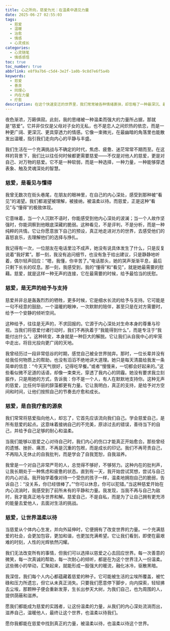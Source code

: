 ```yaml
---
title: 心之所向，慈爱为光：在温柔中遇见力量
date: 2025-06-27 02:55:03
tags:
  - 慈爱
  - 温暖
  - 治愈
  - 情感
  - 心灵成长
categories:
  - 心灵随笔
  - 情感感悟
toc: true
toc_number: true
abbrlink: e8f9a7b6-c5d4-3e2f-1a0b-9c8d7e6f5a4b
keywords:
  - 慈爱
  - 善良
  - 同理心
  - 内在力量
  - 疗愈
description: 在这个快速变迁的世界里，我们常常被各种情绪裹挟，却忽略了一种最深沉、最治愈的力量——慈爱。它不是轰轰烈烈的付出，而是细水长流的懂得与陪伴。本文将带你走进慈爱的世界，感受它如何滋养我们的内心，疗愈过往，并照亮前行的路，让我们在温柔中，遇见真正的力量。
---
```


夜色渐浓，万籁俱寂。此刻，我的思绪被一种温柔而强大的力量所占据，那就是“慈爱”。它并非仅仅是父母对子女的无私，也不是恋人之间炽热的依恋，而是一种更广阔、更深沉、更具穿透力的情感。它像一束微光，在最幽暗的角落里也能散发出温暖，指引我们走向内心的平静与丰盛。

我们生活在一个充满挑战与不确定的时代，焦虑、疲惫、迷茫常常不期而至。在这样的背景下，我们比以往任何时候都更需要慈爱——不仅是对他人的慈爱，更是对自己、对万物的慈爱。它不是一种软弱，而是一种选择，一种力量，一种能够穿透表象、触及灵魂深处的智慧。

### 慈爱，是看见与懂得

我曾无数次在街头巷尾，在朋友的眼神里，在自己的内心深处，感受到那种被“看见”的渴望。我们都渴望被理解，被接纳，被温柔以待。而慈爱，正是这种“看见”与“懂得”的极致体现。

它意味着，当一个人沉默不语时，你能感受到他内心深处的波澜；当一个人故作坚强时，你能洞察到他眼底深藏的脆弱。这种看见，不是评判，不是分析，而是一种纯粹的共情。它让你愿意放下自己的预设，真正地走进对方的世界，去感受他们的喜怒哀乐，去理解他们的选择与挣扎。

我记得有一次，一位朋友在电话里泣不成声，她没有说具体发生了什么，只是反复说着“我好累”。那一刻，我没有追问细节，也没有急于给出建议，只是静静地听着，偶尔轻声回应：“嗯，我懂，你辛苦了。”电话那头，她的哭声渐渐平息，最后只剩下长长的叹息。那一刻，我感受到，我的“懂得”和“看见”，就是她最需要的慰藉。慈爱，就是这样一种无声的连接，它在最需要的时候，给予最恰当的抚慰。

### 慈爱，是无声的给予与支持

慈爱并非总是轰轰烈烈的牺牲，更多时候，它是细水长流的给予与支持。它可能是一句不经意的鼓励，一个温暖的眼神，一次默默的陪伴，甚至只是在对方需要时，给予一个安静的倾听空间。

这种给予，往往是无声的，不求回报的。它源于内心深处对生命本身的尊重与珍视。当我们将慈爱付诸行动时，我们不再执着于“我能得到什么”，而是专注于“我能付出什么”。这种转变，本身就是一种巨大的解脱。它让我们从自我中心的牢笼中走出，将目光投向更广阔的天地。

我曾经历过一段非常低谷的时期，感觉自己被全世界抛弃。那时，一位长辈并没有给我任何物质上的帮助，也没有滔滔不绝地讲大道理。她只是每天清晨给我发一条简单的信息：“今天天气很好，记得吃早餐。”或者“慢慢来，一切都会好起来的。”这些看似微不足道的话语，却像一束束光，穿透了我内心的阴霾。她没有要求我立刻振作，只是用她的方式，告诉我：你不是一个人，有人在默默地支持你。这种无声的慈爱，比任何华丽的辞藻都更有力量。它让我明白，真正的支持，是给予对方空间和时间，让他们按照自己的节奏去疗愈和成长。

### 慈爱，是自我疗愈的源泉

我们常常将慈爱指向他人，却忘了，它首先应该流向我们自己。学会慈爱自己，是所有慈爱的起点。这意味着接纳自己的不完美，原谅过去的错误，善待当下的自己，并给予自己足够的耐心和温柔。

当我们能够以慈爱之心对待自己时，我们内心的伤口才能真正开始愈合。那些曾经的遗憾、挫折、痛苦，不再是沉重的包袱，而是成长的印记。我们不再苛责自己，不再陷入无休止的自我批判，而是学会了自我宽恕，自我滋养。

我曾是一个对自己非常严苛的人，总觉得不够好，不够努力。这种内在的批判声，让我长期处于一种焦虑和疲惫的状态。直到有一天，我开始尝试冥想，尝试与自己的内心对话。我开始学着像对待一个受伤的孩子一样，温柔地拥抱自己的脆弱，告诉自己：“没关系，你已经很棒了。”“你可以休息，你可以犯错。”当这种慈爱开始在内心流淌时，我感受到了前所未有的平静和力量。我发现，当我不再与自己为敌时，我才能真正地与世界和解。慈爱自己，不是自私，而是为了让自己拥有更充沛的能量去爱他人，去面对生活的挑战。

### 慈爱，让世界温柔以待

当慈爱从个体内心生发，并向外延伸时，它便拥有了改变世界的力量。一个充满慈爱的社会，会更加包容，更加和谐，也更加充满希望。它让我们看到，即使在最艰难的时刻，人性的光辉依然闪耀。

我们无法改变所有的事情，但我们可以选择以慈爱之心去回应世界。每一次善意的微笑，每一次真诚的帮助，每一次耐心的倾听，都是在为这个世界注入一份温柔。这些微小的举动，汇聚起来，就能形成一股强大的暖流，融化冰冷，驱散黑暗。

我深信，我们每个人内心都蕴藏着慈爱的种子。它可能被生活的尘埃所覆盖，被忙碌和压力所遗忘，但它从未真正消失。只要我们愿意停下脚步，向内探索，轻轻拂去尘埃，那颗种子便会重新发芽，生长出参天大树，为我们自己，也为周围的人，提供荫蔽和滋养。

愿我们都能成为慈爱的实践者，让这份温柔的力量，从我们的内心深处流淌而出，滋养自己，温暖他人，最终让这个世界，也温柔以待我们。

愿你我都能在慈爱中找到真正的力量，被温柔以待，也温柔以待这个世界。